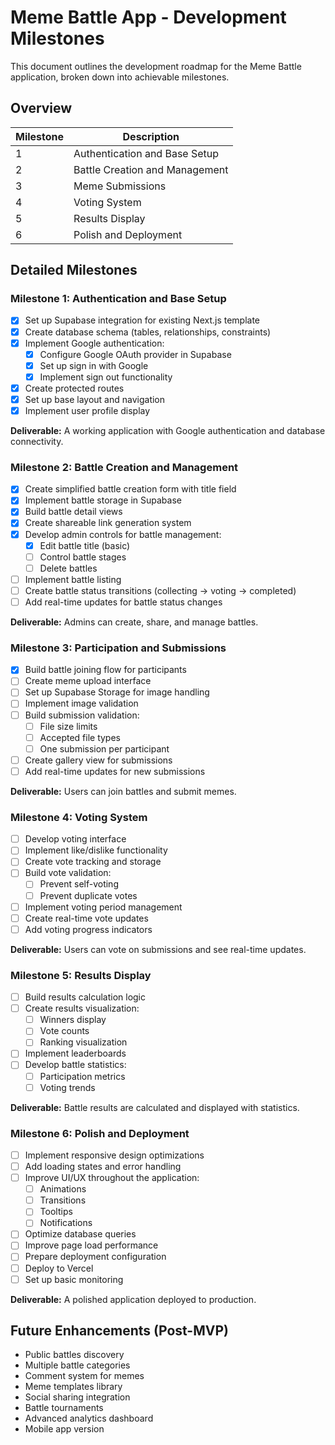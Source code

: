 # Meme Battle App - Development Milestones

This document outlines the development roadmap for the Meme Battle application, broken down into achievable milestones.

## Overview

| Milestone | Description |
|-----------|-------------|
| 1 | Authentication and Base Setup |
| 2 | Battle Creation and Management |
| 3 | Meme Submissions |
| 4 | Voting System |
| 5 | Results Display |
| 6 | Polish and Deployment |

## Detailed Milestones

### Milestone 1: Authentication and Base Setup

- [x] Set up Supabase integration for existing Next.js template
- [x] Create database schema (tables, relationships, constraints)
- [x] Implement Google authentication:
  - [x] Configure Google OAuth provider in Supabase
  - [x] Set up sign in with Google
  - [x] Implement sign out functionality
- [x] Create protected routes
- [x] Set up base layout and navigation
- [x] Implement user profile display

**Deliverable:** A working application with Google authentication and database connectivity.

### Milestone 2: Battle Creation and Management

- [x] Create simplified battle creation form with title field
- [x] Implement battle storage in Supabase
- [x] Build battle detail views
- [x] Create shareable link generation system
- [x] Develop admin controls for battle management:
  - [x] Edit battle title (basic)
  - [ ] Control battle stages
  - [ ] Delete battles
- [ ] Implement battle listing
- [ ] Create battle status transitions (collecting → voting → completed)
- [ ] Add real-time updates for battle status changes

**Deliverable:** Admins can create, share, and manage battles.

### Milestone 3: Participation and Submissions

- [x] Build battle joining flow for participants
- [ ] Create meme upload interface
- [ ] Set up Supabase Storage for image handling
- [ ] Implement image validation
- [ ] Build submission validation:
  - [ ] File size limits
  - [ ] Accepted file types
  - [ ] One submission per participant
- [ ] Create gallery view for submissions
- [ ] Add real-time updates for new submissions

**Deliverable:** Users can join battles and submit memes.

### Milestone 4: Voting System

- [ ] Develop voting interface
- [ ] Implement like/dislike functionality
- [ ] Create vote tracking and storage
- [ ] Build vote validation:
  - [ ] Prevent self-voting
  - [ ] Prevent duplicate votes
- [ ] Implement voting period management
- [ ] Create real-time vote updates
- [ ] Add voting progress indicators

**Deliverable:** Users can vote on submissions and see real-time updates.

### Milestone 5: Results Display

- [ ] Build results calculation logic
- [ ] Create results visualization:
  - [ ] Winners display
  - [ ] Vote counts
  - [ ] Ranking visualization
- [ ] Implement leaderboards
- [ ] Develop battle statistics:
  - [ ] Participation metrics
  - [ ] Voting trends

**Deliverable:** Battle results are calculated and displayed with statistics.

### Milestone 6: Polish and Deployment

- [ ] Implement responsive design optimizations
- [ ] Add loading states and error handling
- [ ] Improve UI/UX throughout the application:
  - [ ] Animations
  - [ ] Transitions
  - [ ] Tooltips
  - [ ] Notifications
- [ ] Optimize database queries
- [ ] Improve page load performance
- [ ] Prepare deployment configuration
- [ ] Deploy to Vercel
- [ ] Set up basic monitoring

**Deliverable:** A polished application deployed to production.

## Future Enhancements (Post-MVP)

- Public battles discovery
- Multiple battle categories
- Comment system for memes
- Meme templates library
- Social sharing integration
- Battle tournaments
- Advanced analytics dashboard
- Mobile app version 